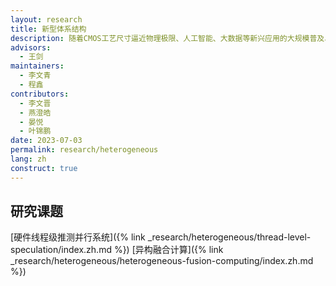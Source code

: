 ```yaml
---
layout: research
title: 新型体系结构
description: 随着CMOS工艺尺寸逼近物理极限、人工智能、大数据等新兴应用的大规模普及、以及旧信息体系不断构筑的生态兼容壁垒，使得通用处理器的发展面临三大挑战：工艺墙、能耗墙、指令墙。针对上述挑战，本研究小组开展了异构融合计算、多核推测并行、多态指令架构等创新微结构技术的研究来突破这三堵墙。
advisors:
  - 王剑
maintainers:
  - 李文青
  - 程鑫
contributors:
  - 李文晋
  - 燕澄皓
  - 晏悦
  - 叶锦鹏
date: 2023-07-03
permalink: research/heterogeneous
lang: zh
construct: true
---
```


## 研究课题

[硬件线程级推测并行系统]({% link _research/heterogeneous/thread-level-speculation/index.zh.md %})
[异构融合计算]({% link _research/heterogeneous/heterogeneous-fusion-computing/index.zh.md %})
